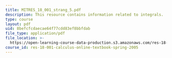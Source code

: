 ```yaml
---
title: MITRES_18_001_strang_5.pdf
description: This resource contains information related to integrals.
type: course
layout: pdf
uid: 8befcfcdaecae64f77cdd83ef8bbfdab
file_type: application/pdf
file_location: >-
  https://open-learning-course-data-production.s3.amazonaws.com/res-18-001-calculus-online-textbook-spring-2005/8befcfcdaecae64f77cdd83ef8bbfdab_MITRES_18_001_strang_5.pdf
course_id: res-18-001-calculus-online-textbook-spring-2005
---
```

